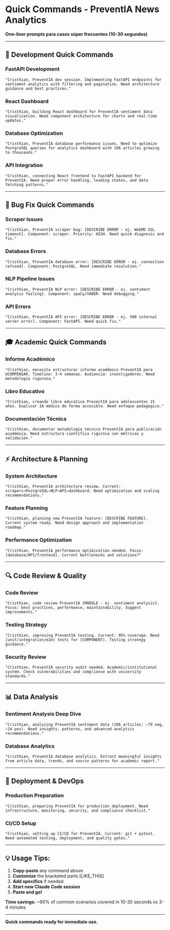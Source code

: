 # Quick Commands - PreventIA News Analytics

**One-liner prompts para casos súper frecuentes (10-30 segundos)**

---

## **🔧 Development Quick Commands**

### **FastAPI Development**
```
"Cristhian, PreventIA dev session. Implementing FastAPI endpoints for sentiment analytics with filtering and pagination. Need architecture guidance and best practices."
```

### **React Dashboard**
```
"Cristhian, building React dashboard for PreventIA sentiment data visualization. Need component architecture for charts and real-time updates."
```

### **Database Optimization**
```
"Cristhian, PreventIA database performance issues. Need to optimize PostgreSQL queries for analytics dashboard with 106 articles growing to thousands."
```

### **API Integration**
```
"Cristhian, connecting React frontend to FastAPI backend for PreventIA. Need proper error handling, loading states, and data fetching patterns."
```

---

## **🐛 Bug Fix Quick Commands**

### **Scraper Issues**
```
"Cristhian, PreventIA scraper bug: [DESCRIBE ERROR - ej. WebMD SSL timeout]. Component: scraper. Priority: HIGH. Need quick diagnosis and fix."
```

### **Database Errors**
```
"Cristhian, PreventIA database error: [DESCRIBE ERROR - ej. connection refused]. Component: PostgreSQL. Need immediate resolution."
```

### **NLP Pipeline Issues**
```
"Cristhian, PreventIA NLP error: [DESCRIBE ERROR - ej. sentiment analysis failing]. Component: spaCy/VADER. Need debugging."
```

### **API Errors**
```
"Cristhian, PreventIA API error: [DESCRIBE ERROR - ej. 500 internal server error]. Component: FastAPI. Need quick fix."
```

---

## **🎓 Academic Quick Commands**

### **Informe Académico**
```
"Cristhian, necesito estructurar informe académico PreventIA para UCOMPENSAR. Timeline: 3-4 semanas. Audiencia: investigadores. Need metodología rigurosa."
```

### **Libro Educativo**
```
"Cristhian, creando libro educativo PreventIA para adolescentes 15 años. Explicar IA médico de forma accesible. Need enfoque pedagógico."
```

### **Documentación Técnica**
```
"Cristhian, documentar metodología técnica PreventIA para publicación académica. Need estructura científica rigurosa con métricas y validación."
```

---

## **⚡ Architecture & Planning**

### **System Architecture**
```
"Cristhian, PreventIA architecture review. Current: scrapers→PostgreSQL→NLP→API→dashboard. Need optimization and scaling recommendations."
```

### **Feature Planning**
```
"Cristhian, planning new PreventIA feature: [DESCRIBE FEATURE]. Current system ready. Need design approach and implementation roadmap."
```

### **Performance Optimization**
```
"Cristhian, PreventIA performance optimization needed. Focus: [database/API/frontend]. Current bottlenecks and solutions?"
```

---

## **🔍 Code Review & Quality**

### **Code Review**
```
"Cristhian, code review PreventIA [MODULE - ej. sentiment analysis]. Focus: best practices, performance, maintainability. Suggest improvements."
```

### **Testing Strategy**
```
"Cristhian, improving PreventIA testing. Current: 95% coverage. Need [unit/integration/e2e] tests for [COMPONENT]. Testing strategy guidance."
```

### **Security Review**
```
"Cristhian, PreventIA security audit needed. Academic/institutional system. Check vulnerabilities and compliance with university standards."
```

---

## **📊 Data Analysis**

### **Sentiment Analysis Deep Dive**
```
"Cristhian, analyzing PreventIA sentiment data (106 articles: ~79 neg, ~24 pos). Need insights, patterns, and advanced analytics recommendations."
```

### **Database Analytics**
```
"Cristhian, PreventIA database analytics. Extract meaningful insights from article data, trends, and source patterns for academic report."
```

---

## **🚀 Deployment & DevOps**

### **Production Preparation**
```
"Cristhian, preparing PreventIA for production deployment. Need infrastructure, monitoring, security, and compliance checklist."
```

### **CI/CD Setup**
```
"Cristhian, setting up CI/CD for PreventIA. Current: git + pytest. Need automated testing, deployment, and quality gates."
```

---

## **💡 Usage Tips:**

1. **Copy-paste** any command above
2. **Customize** the bracketed parts [LIKE_THIS] 
3. **Add specifics** if needed
4. **Start new Claude Code session**
5. **Paste and go!**

**Time savings:** ~90% of common scenarios covered in 10-30 seconds vs 3-4 minutes

---

**Quick commands ready for immediate use.**